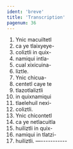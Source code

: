 ```yaml
---
ident: 'breve'
title: 'Transcription'
pagenum: 36
---
```

1.  Ynic macuiltetl
2.  ca ye tlaixyeye-
3.  coliztli in quix-
4.  namiqui intla-
5.  cual xixicuina-
6.  liztle.
7.  Ynic chicua-
8.  centetl caye te
9.  tlazotlaliztli
10.  in quixnamiqui
11.  tlaelehuil nexi-
12.  coliztli.
13.  Ynic chicontetl
14.  ca ye netlacuitla
15.  huiliztli in quix-
16.  namiqui in tlatzi-
17.  huiliztli. —-----------
